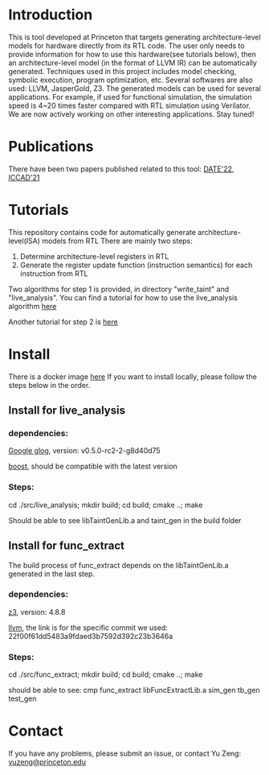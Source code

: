 # Introduction
This is tool developed at Princeton that targets generating architecture-level models for hardware directly from its RTL code. The user only needs to provide information for how to use this hardware(see tutorials below), then an architecture-level model (in the format of LLVM IR) can be automatically generated. Techniques used in this project includes model checking, symbolic execution, program optimization, etc. Several softwares are also used: LLVM, JasperGold, Z3. The generated models can be used for several applications. For example, if used for functional simulation, the simulation speed is 4~20 times faster compared with RTL simulation using Verilator. We are now actively working on other interesting applications. Stay tuned!

# Publications
There have been two papers published related to this tool: [DATE'22](https://ieeexplore.ieee.org/document/9774527), [ICCAD'21](https://ieeexplore.ieee.org/document/9643584)


# Tutorials
This repository contains code for automatically generate architecture-level(ISA) models from RTL
There are mainly two steps:
1. Determine architecture-level registers in RTL
2. Generate the register update function (instruction semantics) for each instruction from RTL

Two algorithms for step 1 is provided, in directory "write_taint" and "live_analysis". You can find a tutorial for how to use the live_analysis algorithm [here](https://github.com/yuzeng2333/autoGenILA/tree/main/src/live_analysis/tutorial)

Another tutorial for step 2 is [here](https://github.com/yuzeng2333/autoGenILA/tree/main/src/func_extract/tutorial)


# Install
There is a docker image [here](https://hub.docker.com/r/yuzeng2333/auto-gen-isa)
If you want to install locally, please follow the steps below in the order.

## Install for live_analysis

### dependencies:
[Google glog](https://github.com/google/glog), version: v0.5.0-rc2-2-g8d40d75

[boost](https://www.boost.org/), should be compatible with the latest version

### Steps:
cd ./src/live_analysis; mkdir build; cd build; cmake ..; make


Should be able to see libTaintGenLib.a and taint_gen in the build folder


## Install for func_extract
The build process of func_extract depends on the libTaintGenLib.a generated in the last step.

### dependencies:
[z3](https://github.com/Z3Prover/z3), version: 4.8.8

[llvm](https://github.com/llvm/llvm-project/tree/22f00f61dd5483a9fdaed3b7592d392c23b3646a), the link is for the specific commit we used: 22f00f61dd5483a9fdaed3b7592d392c23b3646a

### Steps:
cd ./src/func_extract; mkdir build; cd build; cmake ..; make

should be able to see: cmp  func_extract  libFuncExtractLib.a  sim_gen  tb_gen  test_gen

# Contact
If you have any problems, please submit an issue, or contact Yu Zeng: yuzeng@princeton.edu
